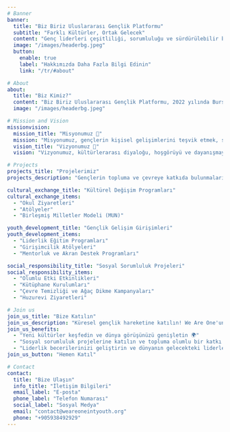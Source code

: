 ```yaml
---
# Banner
banner:
  title: "Biz Biriz Uluslararası Gençlik Platformu"
  subtitle: "Farklı Kültürler, Ortak Gelecek"
  content: "Genç liderleri çeşitliliği, sorumluluğu ve sürdürülebilir bir geleceği teşvik etmek için bir araya getiriyoruz"
  image: "/images/headerbg.jpeg"
  button:
    enable: true
    label: "Hakkımızda Daha Fazla Bilgi Edinin"
    link: "/tr/#about"

# About
about:
  title: "Biz Kimiz?"
  content: "Biz Biriz Uluslararası Gençlik Platformu, 2022 yılında Bursa Uludağ Üniversitesi'nde bir topluluğun bir araya gelmesiyle kuruldu. Amacımız, gençlerin kişisel gelişimlerini desteklemek, onları küresel vatandaşlar olarak topluma katkı sağlamaya teşvik etmek, kültürlerarası diyaloğu teşvik etmek ve sosyal sorumluluk projelerine dahil etmektir. Çeşitli etkinlikler, atölyeler ve işbirlikçi girişimler aracılığıyla Biz Biriz, farklı kültürel geçmişlerden gelen gençlerin fikir ve bakış açılarını paylaşabilecekleri kapsayıcı bir ortam sağlar. Katılımcılar eğitim ve liderlik programlarına katılarak sadece becerilerini geliştirmekle kalmaz, aynı zamanda birliğin ve karşılıklı anlayışın savunucuları olarak değişimin elçileri olurlar. Platform, gençleri hem yerel hem de uluslararası topluluklara olumlu etkiler yapma fırsatlarıyla buluşturan bir köprü işlevi görmektedir."
  image: "/images/headerbg.jpeg"

# Mission and Vision
missionvision:
  mission_title: "Misyonumuz 🎯"
  mission: "Misyonumuz, gençlerin kişisel gelişimlerini teşvik etmek, sosyal sorumluluk, kültürel çeşitlilik ve liderliği desteklemektir. Onları, geleceğe yönelik bir bakış açısıyla toplumsal, çevresel ve topluluk sorunlarıyla başa çıkmaya hazırlamayı hedefliyoruz."
  vision_title: "Vizyonumuz 🚀"
  vision: "Vizyonumuz, kültürlerarası diyaloğu, hoşgörüyü ve dayanışmayı teşvik eden küresel bir gençlik hareketi yaratmaktır. Barış, sürdürülebilir kalkınma savunucuları yetiştirmeyi ve topluma aktif olarak katkıda bulunmalarını sağlamayı amaçlıyoruz."

# Projects
projects_title: "Projelerimiz"
projects_description: "Gençlerin topluma ve çevreye katkıda bulunmalarını sağlayan çeşitli projelere öncülük ediyoruz."

cultural_exchange_title: "Kültürel Değişim Programları"
cultural_exchange_items:
  - "Okul Ziyaretleri"
  - "Atölyeler"
  - "Birleşmiş Milletler Modeli (MUN)"

youth_development_title: "Gençlik Gelişim Girişimleri"
youth_development_items:
  - "Liderlik Eğitim Programları"
  - "Girişimcilik Atölyeleri"
  - "Mentorluk ve Akran Destek Programları"

social_responsibility_title: "Sosyal Sorumluluk Projeleri"
social_responsibility_items:
  - "Olumlu Etki Etkinlikleri"
  - "Kütüphane Kurulumları"
  - "Çevre Temizliği ve Ağaç Dikme Kampanyaları"
  - "Huzurevi Ziyaretleri"

# Join us
join_us_title: "Bize Katılın"
join_us_description: "Küresel gençlik hareketine katılın! We Are One'un bir parçası olarak şunları yapabilirsiniz:"
join_us_benefits:
  - "Yeni kültürler keşfedin ve dünya görüşünüzü genişletin 🌍"
  - "Sosyal sorumluluk projelerine katılın ve topluma olumlu bir katkı yapın 🤝"
  - "Liderlik becerilerinizi geliştirin ve dünyanın gelecekteki liderlerinden biri olun 🌟"
join_us_button: "Hemen Katıl"

# Contact
contact:
  title: "Bize Ulaşın"
  info_title: "İletişim Bilgileri"
  email_label: "E-posta"
  phone_label: "Telefon Numarası"
  social_label: "Sosyal Medya"
  email: "contact@weareoneintyouth.org"
  phone: "+905938492929"
---
```

